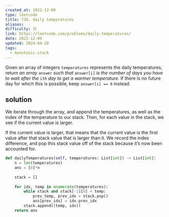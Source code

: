 ```yaml
---
created_at: 2022-12-09
type: leetcode
title: 739. daily temperatures
aliases: 
difficulty: 🟡
link: https://leetcode.com/problems/daily-temperatures/
date: 2022-12-09
updated: 2024-04-28
tags:
  - monotonic-stack
---
```


Given an array of integers `temperatures` represents the daily temperatures, return _an array_ `answer` _such that_ `answer[i]` _is the number of days you have to wait after the_ `ith` _day to get a warmer temperature_. If there is no future day for which this is possible, keep `answer[i] == 0` instead.

## solution

We iterate through the array, and append the temperatures, as well as the index of the temperature to our stack. Then, for each value in the stack, we see if the current value is larger.

If the current value is larger, that means that the current value is the first value after that stack value that is larger than it. We record the index difference, and pop this stack value off of the stack because it’s now been accounted for.

```python
def dailyTemperatures(self, temperatures: List[int]) -> List[int]:
	n = len(temperatures)
	ans = [0]*n
	
	stack = []
	
	for idx, temp in enumerate(temperatures):
		while stack and stack[-1][0] < temp:
			prev_temp, prev_idx = stack.pop()
			ans[prev_idx] = idx-prev_idx
		stack.append((temp, idx))
	return ans
```
